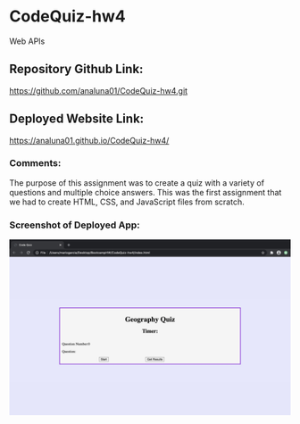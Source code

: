 # CodeQuiz-hw4
Web APIs

## Repository Github Link:
https://github.com/analuna01/CodeQuiz-hw4.git

## Deployed Website Link:
https://analuna01.github.io/CodeQuiz-hw4/

### Comments:
The purpose of this assignment was to create a quiz with a variety of questions and multiple choice answers. This was the first assignment that we had to create HTML, CSS, and JavaScript files from scratch. 

### Screenshot of Deployed App:

<img src="DeployedApp.jpeg" width:500>
